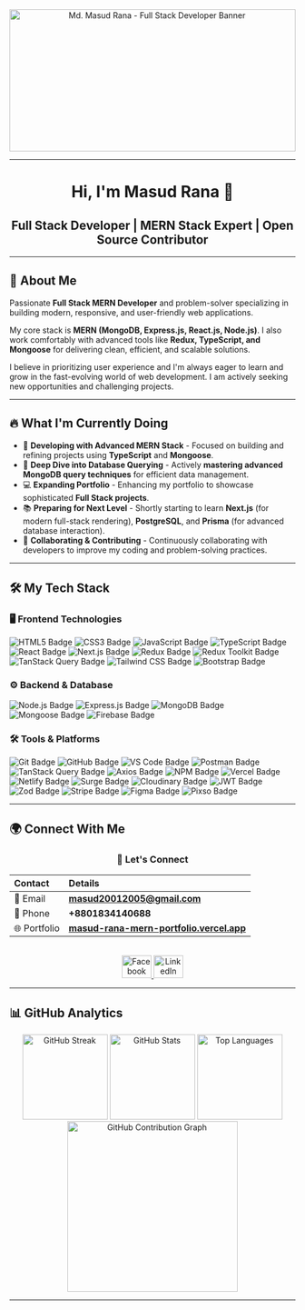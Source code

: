 <div align="center">
  <img height="250" width="100%" src="https://i.ibb.co.com/8n8hQMV4/Github-Banner.png" alt="Md. Masud Rana - Full Stack Developer Banner" />
</div>

---

<h1 align="center">Hi, I'm Masud Rana 👋</h1>
<h2 align="center">Full Stack Developer | MERN Stack Expert | Open Source Contributor</h2>

---

## 🚀 About Me

Passionate **Full Stack MERN Developer** and problem-solver specializing in building modern, responsive, and user-friendly web applications.

My core stack is **MERN (MongoDB, Express.js, React.js, Node.js)**. I also work comfortably with advanced tools like **Redux, TypeScript, and Mongoose** for delivering clean, efficient, and scalable solutions.

I believe in prioritizing user experience and I'm always eager to learn and grow in the fast-evolving world of web development. I am actively seeking new opportunities and challenging projects.

---

## 🔥 What I'm Currently Doing

* 🚀 **Developing with Advanced MERN Stack** - Focused on building and refining projects using **TypeScript** and **Mongoose**.
* 🎯 **Deep Dive into Database Querying** - Actively **mastering advanced MongoDB query techniques** for efficient data management.
* 💻 **Expanding Portfolio** - Enhancing my portfolio to showcase sophisticated **Full Stack projects**.
* 📚 **Preparing for Next Level** - Shortly starting to learn **Next.js** (for modern full-stack rendering), **PostgreSQL**, and **Prisma** (for advanced database interaction).
* 🤝 **Collaborating & Contributing** - Continuously collaborating with developers to improve my coding and problem-solving practices.

---

## 🛠️ My Tech Stack

### 🖥️ Frontend Technologies
<p align="left">
  <img src="https://img.shields.io/badge/HTML5-E34F26?style=for-the-badge&logo=html5&logoColor=white" alt="HTML5 Badge"/>
  <img src="https://img.shields.io/badge/CSS3-1572B6?style=for-the-badge&logo=css3&logoColor=white" alt="CSS3 Badge"/>
  <img src="https://img.shields.io/badge/JavaScript-F7DF1E?style=for-the-badge&logo=javascript&logoColor=black" alt="JavaScript Badge"/>
  <img src="https://img.shields.io/badge/TypeScript-3178C6?style=for-the-badge&logo=typescript&logoColor=white" alt="TypeScript Badge"/>
  <img src="https://img.shields.io/badge/React-61DAFB?style=for-the-badge&logo=react&logoColor=black" alt="React Badge"/>
  <img src="https://img.shields.io/badge/Next.js-000000?style=for-the-badge&logo=next.js&logoColor=white" alt="Next.js Badge"/>
  <img src="https://img.shields.io/badge/Redux-764ABC?style=for-the-badge&logo=redux&logoColor=white" alt="Redux Badge"/>
  <img src="https://img.shields.io/badge/Redux_Toolkit-764ABC?style=for-the-badge&logo=redux&logoColor=white" alt="Redux Toolkit Badge"/>
  <img src="https://img.shields.io/badge/TanStack_Query-FF4154?style=for-the-badge&logo=react-query&logoColor=white" alt="TanStack Query Badge"/>
  <img src="https://img.shields.io/badge/Tailwind_CSS-06B6D4?style=for-the-badge&logo=tailwind-css&logoColor=white" alt="Tailwind CSS Badge"/>
  <img src="https://img.shields.io/badge/Bootstrap-7952B3?style=for-the-badge&logo=bootstrap&logoColor=white" alt="Bootstrap Badge"/>
</p>

### ⚙️ Backend & Database
<p align="left">
  <img src="https://img.shields.io/badge/Node.js-43853D?style=for-the-badge&logo=node.js&logoColor=white" alt="Node.js Badge"/>
  <img src="https://img.shields.io/badge/Express.js-000000?style=for-the-badge&logo=express&logoColor=white" alt="Express.js Badge"/>
  <img src="https://img.shields.io/badge/MongoDB-47A248?style=for-the-badge&logo=mongodb&logoColor=white" alt="MongoDB Badge"/>
  <img src="https://img.shields.io/badge/Mongoose-800000?style=for-the-badge&logo=mongoose&logoColor=white" alt="Mongoose Badge"/>
  <img src="https://img.shields.io/badge/Firebase-FFCA28?style=for-the-badge&logo=firebase&logoColor=black" alt="Firebase Badge"/>
</p>

### 🛠️ Tools & Platforms
<p align="left">
  <img src="https://img.shields.io/badge/Git-F05032?style=for-the-badge&logo=git&logoColor=white" alt="Git Badge"/>
  <img src="https://img.shields.io/badge/GitHub-100000?style=for-the-badge&logo=github&logoColor=white" alt="GitHub Badge"/>
  <img src="https://img.shields.io/badge/VS_Code-007ACC?style=for-the-badge&logo=visual-studio-code&logoColor=white" alt="VS Code Badge"/>
  <img src="https://img.shields.io/badge/Postman-FF6C37?style=for-the-badge&logo=postman&logoColor=white" alt="Postman Badge"/>
  <img src="https://img.shields.io/badge/TanStack_Query-FF4154?style=for-the-badge&logo=react-query&logoColor=white" alt="TanStack Query Badge"/>
  <img src="https://img.shields.io/badge/Axios-5A29E4?style=for-the-badge&logo=axios&logoColor=white" alt="Axios Badge"/>
  <img src="https://img.shields.io/badge/npm-CB3837?style=for-the-badge&logo=npm&logoColor=white" alt="NPM Badge"/>
  <img src="https://img.shields.io/badge/Vercel-000000?style=for-the-badge&logo=vercel&logoColor=white" alt="Vercel Badge"/>
  <img src="https://img.shields.io/badge/Netlify-00C7B7?style=for-the-badge&logo=netlify&logoColor=white" alt="Netlify Badge"/>
  <img src="https://img.shields.io/badge/Surge-00D1FF?style=for-the-badge&logo=surge&logoColor=white" alt="Surge Badge"/>
  <img src="https://img.shields.io/badge/Cloudinary-3448C3?style=for-the-badge&logo=cloudinary&logoColor=white" alt="Cloudinary Badge"/>
  <img src="https://img.shields.io/badge/JWT-000000?style=for-the-badge&logo=json-web-tokens&logoColor=white" alt="JWT Badge"/>
  <img src="https://img.shields.io/badge/Zod-3E67B1?style=for-the-badge&logo=zod&logoColor=white" alt="Zod Badge"/>
  <img src="https://img.shields.io/badge/Stripe-626CD9?style=for-the-badge&logo=stripe&logoColor=white" alt="Stripe Badge"/>
  <img src="https://img.shields.io/badge/Figma-F24E1E?style=for-the-badge&logo=figma&logoColor=white" alt="Figma Badge"/>
  <img src="https://img.shields.io/badge/Pixso-13936F?style=for-the-badge&logo=pixso&logoColor=white" alt="Pixso Badge"/>
</p>

---

## 🌍 Connect With Me

<div align="center">
  <h3>🤝 Let's Connect</h3>
  
  | Contact | Details |
  | :--- | :--- |
  | 📧 Email | **masud20012005@gmail.com** |
  | 📱 Phone | **+8801834140688** |
  | 🌐 Portfolio | **[masud-rana-mern-portfolio.vercel.app](https://masud-rana-mern-portfolio.vercel.app)** |
  
  <br>
  <a href="https://www.facebook.com/MasudRana2005" target="_blank">
    <img src="https://raw.githubusercontent.com/maurodesouza/profile-readme-generator/master/src/assets/icons/social/facebook/default.svg" width="52" height="40" alt="Facebook" />
  </a>
  <a href="https://www.linkedin.com/in/masud-rana2005/" target="_blank">
    <img src="https://raw.githubusercontent.com/maurodesouza/profile-readme-generator/master/src/assets/icons/social/linkedin/default.svg" width="52" height="40" alt="LinkedIn" />
  </a>
</div>

---

## 📊 GitHub Analytics

<div align="center">
  <img src="https://nirzak-streak-stats.vercel.app/?user=masud2005&theme=dracula" height="150" alt="GitHub Streak" />
  
  <img src="https://github-readme-stats.vercel.app/api?username=masud2005&show_icons=true&count_private=true&theme=dracula&hide_border=false" height="150" alt="GitHub Stats" />
  
  <img src="https://github-readme-stats.vercel.app/api/top-langs?username=masud2005&layout=compact&theme=blueberry&hide_border=false" height="150" alt="Top Languages" />
  
  <img src="https://github-readme-activity-graph.vercel.app/graph?username=masud2005&theme=react-dark&hide_border=false" height="300" alt="GitHub Contribution Graph" />
</div>

---

